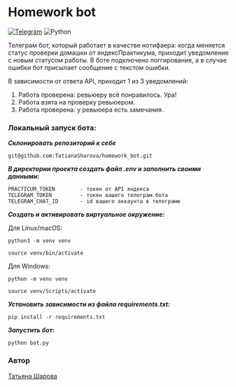 # Homework bot
[![Telegram](https://img.shields.io/badge/Telegram-2CA5E0?style=for-the-badge&logo=telegram&logoColor=white)](https://core.telegram.org/)
![Python](https://a11ybadges.com/badge?logo=python)

Телеграм бот, который работает в качестве нотифаера: когда меняется статус проверки домашки от яндексПрактикума, приходит уведомление с новым статусом работы. В боте подключено логгирование, а в случае ошибки бот присылает сообщение с текстом ошибки.

В зависимости от ответа API, приходит 1 из 3 уведомлений:  
1. Работа проверена: ревьюеру всё понравилось. Ура!  
2. Работа взята на проверку ревьюером.  
3. Работа проверена: у ревьюера есть замечания.



### Локальный запуск бота:

**_Склонировать репозиторий к себе_**
```
git@github.com:TatianaSharova/homework_bot.git
```
**_В директории проекта создать файл .env и заполнить своими данными:_**
```
PRACTICUM_TOKEN        - токен от API яндекса
TELEGRAM_TOKEN         - токен вашего телеграм бота
TELEGRAM_CHAT_ID       - id вашего аккаунта в телеграме
```
**_Создать и активировать виртуальное окружение:_**

Для Linux/macOS:
```
python3 -m venv venv
```
```
source venv/bin/activate
```
Для Windows:
```
python -m venv venv
```
```
source venv/Scripts/activate
```
**_Установить зависимости из файла requirements.txt:_**
```
pip install -r requirements.txt
```
**_Запустить бот:_**
```
python bot.py
```

### Автор
[Татьяна Шарова](https://github.com/TatianaSharova)
